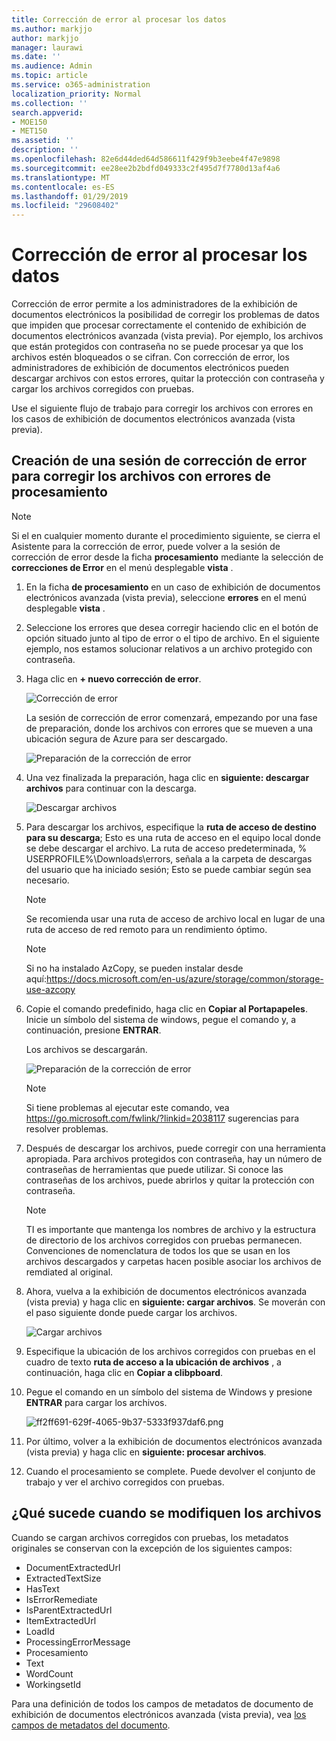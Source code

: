 ```yaml
---
title: Corrección de error al procesar los datos
ms.author: markjjo
author: markjjo
manager: laurawi
ms.date: ''
ms.audience: Admin
ms.topic: article
ms.service: o365-administration
localization_priority: Normal
ms.collection: ''
search.appverid:
- MOE150
- MET150
ms.assetid: ''
description: ''
ms.openlocfilehash: 82e6d44ded64d586611f429f9b3eebe4f47e9898
ms.sourcegitcommit: ee28ee2b2bdfd049333c2f495d7f7780d13af4a6
ms.translationtype: MT
ms.contentlocale: es-ES
ms.lasthandoff: 01/29/2019
ms.locfileid: "29608402"
---
```

# <a name="error-remediation-when-processing-data"></a>Corrección de error al procesar los datos

Corrección de error permite a los administradores de la exhibición de documentos electrónicos la posibilidad de corregir los problemas de datos que impiden que procesar correctamente el contenido de exhibición de documentos electrónicos avanzada (vista previa). Por ejemplo, los archivos que están protegidos con contraseña no se puede procesar ya que los archivos estén bloqueados o se cifran. Con corrección de error, los administradores de exhibición de documentos electrónicos pueden descargar archivos con estos errores, quitar la protección con contraseña y cargar los archivos corregidos con pruebas.

Use el siguiente flujo de trabajo para corregir los archivos con errores en los casos de exhibición de documentos electrónicos avanzada (vista previa).

## <a name="creating-an-error-remediation-session-to-remediate-files-with-processing-errors"></a>Creación de una sesión de corrección de error para corregir los archivos con errores de procesamiento

>[!NOTE]
>Si el en cualquier momento durante el procedimiento siguiente, se cierra el Asistente para la corrección de error, puede volver a la sesión de corrección de error desde la ficha **procesamiento** mediante la selección de **correcciones de Error** en el menú desplegable **vista** .

1. En la ficha **de procesamiento** en un caso de exhibición de documentos electrónicos avanzada (vista previa), seleccione **errores** en el menú desplegable **vista** .

2. Seleccione los errores que desea corregir haciendo clic en el botón de opción situado junto al tipo de error o el tipo de archivo.  En el siguiente ejemplo, nos estamos solucionar relativos a un archivo protegido con contraseña.

3. Haga clic en **+ nuevo corrección de error**.

    ![Corrección de error](../media/8c2faf1a-834b-44fc-b418-6a18aed8b81a.png)

    La sesión de corrección de error comenzará, empezando por una fase de preparación, donde los archivos con errores que se mueven a una ubicación segura de Azure para ser descargado.

    ![Preparación de la corrección de error](../media/390572ec-7012-47c4-a6b6-4cbb5649e8a8.png)

4. Una vez finalizada la preparación, haga clic en **siguiente: descargar archivos** para continuar con la descarga.

    ![Descargar archivos](../media/6ac04b09-8e13-414a-9e24-7c75ba586363.png)

5. Para descargar los archivos, especifique la **ruta de acceso de destino para su descarga**; Esto es una ruta de acceso en el equipo local donde se debe descargar el archivo.  La ruta de acceso predeterminada, % USERPROFILE%\Downloads\errors, señala a la carpeta de descargas del usuario que ha iniciado sesión; Esto se puede cambiar según sea necesario.

    >[!NOTE]
    >Se recomienda usar una ruta de acceso de archivo local en lugar de una ruta de acceso de red remoto para un rendimiento óptimo.

    > [!NOTE]
    > Si no ha instalado AzCopy, se pueden instalar desde aquí:https://docs.microsoft.com/en-us/azure/storage/common/storage-use-azcopy

6. Copie el comando predefinido, haga clic en **Copiar al Portapapeles**. Inicie un símbolo del sistema de windows, pegue el comando y, a continuación, presione **ENTRAR**.  

    Los archivos se descargarán.

    ![Preparación de la corrección de error](../media/f364ab4d-31c5-4375-b69f-650f694a2f69.png)

     > [!NOTE]
     > Si tiene problemas al ejecutar este comando, vea https://go.microsoft.com/fwlink/?linkid=2038117 sugerencias para resolver problemas.

7. Después de descargar los archivos, puede corregir con una herramienta apropiada. Para archivos protegidos con contraseña, hay un número de contraseñas de herramientas que puede utilizar. Si conoce las contraseñas de los archivos, puede abrirlos y quitar la protección con contraseña.
    > [!NOTE]
    > TI es importante que mantenga los nombres de archivo y la estructura de directorio de los archivos corregidos con pruebas permanecen.  Convenciones de nomenclatura de todos los que se usan en los archivos descargados y carpetas hacen posible asociar los archivos de remdiated al original.

8. Ahora, vuelva a la exhibición de documentos electrónicos avanzada (vista previa) y haga clic en **siguiente: cargar archivos**.  Se moverán con el paso siguiente donde puede cargar los archivos.

    ![Cargar archivos](../media/af3d8617-1bab-4ecd-8de0-22e53acba240.png)

9. Especifique la ubicación de los archivos corregidos con pruebas en el cuadro de texto **ruta de acceso a la ubicación de archivos** , a continuación, haga clic en **Copiar a clibpboard**.

10. Pegue el comando en un símbolo del sistema de Windows y presione **ENTRAR** para cargar los archivos.

    ![ff2ff691-629f-4065-9b37-5333f937daf6.png](../media/ff2ff691-629f-4065-9b37-5333f937daf6.png)

11. Por último, volver a la exhibición de documentos electrónicos avanzada (vista previa) y haga clic en **siguiente: procesar archivos**.

12. Cuando el procesamiento se complete.  Puede devolver el conjunto de trabajo y ver el archivo corregidos con pruebas.

## <a name="what-happens-when-files-are-remediated"></a>¿Qué sucede cuando se modifiquen los archivos

Cuando se cargan archivos corregidos con pruebas, los metadatos originales se conservan con la excepción de los siguientes campos: 

- DocumentExtractedUrl
- ExtractedTextSize
- HasText
- IsErrorRemediate
- IsParentExtractedUrl
- ItemExtractedUrl
- LoadId
- ProcessingErrorMessage
- Procesamiento
- Text
- WordCount
- WorkingsetId

Para una definición de todos los campos de metadatos de documento de exhibición de documentos electrónicos avanzada (vista previa), vea [los campos de metadatos del documento](document-metadata-fields.md).